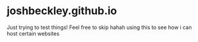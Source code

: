 # joshbeckley.github.io
Just trying to test things! Feel free to skip hahah
using this to see how i can host certain websites
